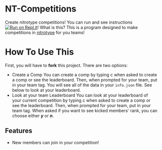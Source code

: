# NT-Competitions
Create nitrotype competitions!
You can run and see instructions [![Run on Repl.it](https://repl.it/badge/github/reallyverytrash/NT-Competitions)](https://repl.it/github/reallyverytrash/NT-Competitions)!
What is this? This is a program designed to make competitions in [nitrotype](https://www.nitrotype.com) for you teams!
# How To Use This
First, you will have to **fork** this project. 
There are two options:
* Create a Comp
You can create a comp by typing c when asked to create a comp or see the leaderboard. Then, when prompted for your team, put in your team tag. You will see all of the data in your `info.json` file. See below to look at your leaderboard.
* Look at your team Leaderboard
You can look at your leaderboard of your current competition by typing c when asked to create a comp or see the leaderboard. Then, when prompted for your team, put in your team tag. When asked if you want to see kicked members' rank, you can choose either ***y*** or ***n***.
## Features
* New members can join in your competition!
